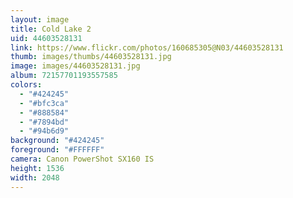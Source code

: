 ```yaml
---
layout: image
title: Cold Lake 2
uid: 44603528131
link: https://www.flickr.com/photos/160685305@N03/44603528131
thumb: images/thumbs/44603528131.jpg
image: images/44603528131.jpg
album: 72157701193557585
colors: 
  - "#424245"
  - "#bfc3ca"
  - "#888584"
  - "#7894bd"
  - "#94b6d9"
background: "#424245"
foreground: "#FFFFFF"
camera: Canon PowerShot SX160 IS
height: 1536
width: 2048
---
```


